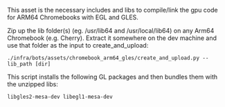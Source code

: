 This asset is the necessary includes and libs to compile/link the gpu code
for ARM64 Chromebooks with EGL and GLES.

Zip up the lib folder(s) (eg. /usr/lib64 and /usr/local/lib64) on any Arm64 Chromebook (e.g. Cherry).
Extract it somewhere on the dev machine and use that folder as the input to 
create_and_upload:

    ./infra/bots/assets/chromebook_arm64_gles/create_and_upload.py --lib_path [dir]

This script installs the following GL packages and then bundles them with the
unzipped libs:

    libgles2-mesa-dev libegl1-mesa-dev

